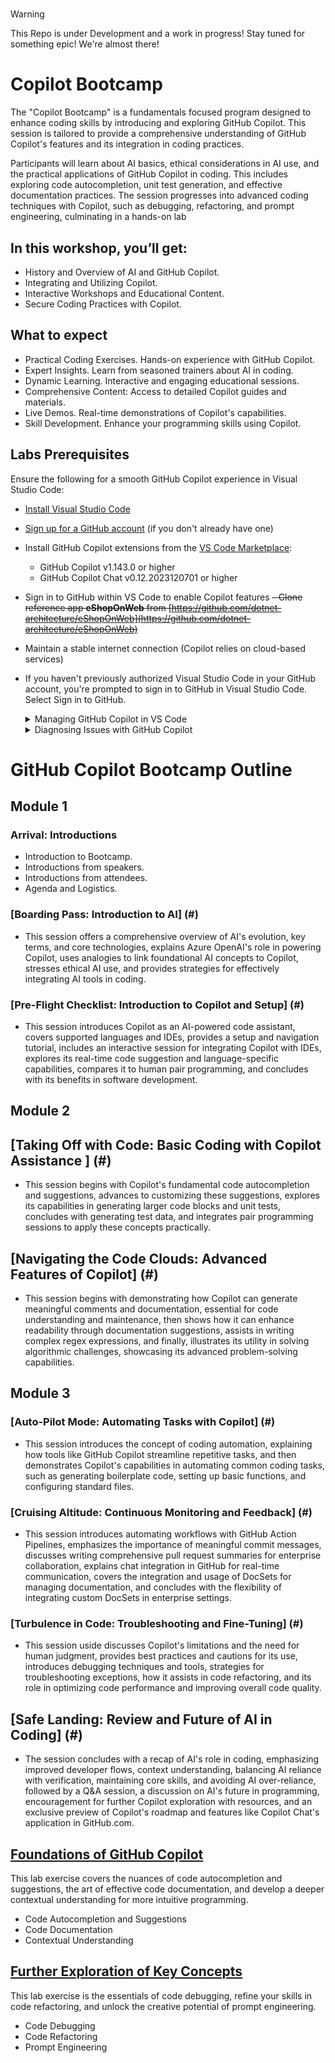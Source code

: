 #
> [!WARNING]  
> This Repo is under Development and a work in progress! Stay tuned for something epic! We're almost there!

# Copilot Bootcamp
The "Copilot Bootcamp" is a fundamentals focused program designed to enhance coding skills by introducing and exploring GitHub Copilot. This session is tailored to provide a comprehensive understanding of GitHub Copilot's features and its integration in coding practices.

Participants will learn about AI basics, ethical considerations in AI use, and the practical applications of GitHub Copilot in coding. This includes exploring code autocompletion, unit test generation, and effective documentation practices. The session progresses into advanced coding techniques with Copilot, such as debugging, refactoring, and prompt engineering, culminating in a hands-on lab

## In this workshop, you’ll get:
- History and Overview of AI and GitHub Copilot.
- Integrating and Utilizing Copilot.
- Interactive Workshops and Educational Content.
- Secure Coding Practices with Copilot.

## What to expect 
- Practical Coding Exercises. Hands-on experience with GitHub Copilot.
- Expert Insights. Learn from seasoned trainers about AI in coding.
- Dynamic Learning. Interactive and engaging educational sessions.
- Comprehensive Content: Access to detailed Copilot guides and materials.
- Live Demos. Real-time demonstrations of Copilot's capabilities.
- Skill Development. Enhance your programming skills using Copilot.


## Labs Prerequisites
Ensure the following for a smooth GitHub Copilot experience in Visual Studio Code:

- [Install Visual Studio Code](https://code.visualstudio.com/)
- [Sign up for a GitHub account](https://github.com/) (if you don't already have one)
- Install GitHub Copilot extensions from the [VS Code Marketplace](https://marketplace.visualstudio.com/):
  - GitHub Copilot v1.143.0 or higher
  - GitHub Copilot Chat v0.12.2023120701 or higher
- Sign in to GitHub within VS Code to enable Copilot features
~~- Clone reference app **eShopOnWeb** from [https://github.com/dotnet-architecture/eShopOnWeb](https://github.com/dotnet-architecture/eShopOnWeb)~~
- Maintain a stable internet connection (Copilot relies on cloud-based services)
- If you haven't previously authorized Visual Studio Code in your GitHub account, you're prompted to sign in to GitHub in Visual Studio Code. Select Sign in to GitHub.

  <details>
  <summary>Managing GitHub Copilot in VS Code</summary>

  - The Copilot Status Menu, located in the bottom panel of the Visual Studio Code window, allows you to enable or disable GitHub Copilot.
  - You can choose to disable suggestions globally (`Disable Globally`), or for the language of the file you're currently editing (`Disable for LANGUAGE`).

  </details>

  <details>
  <summary>Diagnosing Issues with GitHub Copilot</summary>

  - Log files, stored in the standard location for Visual Studio Code extensions, can help diagnose connection issues.
  - To access these logs, open the Command Palette (Shift+Command+P for Mac, Ctrl+Shift+P for Windows/Linux), type `Diagnostics`, and select `GitHub Copilot: Collect Diagnostics`.

  </details>

# GitHub Copilot Bootcamp Outline

## Module 1
### Arrival: Introductions
- Introduction to Bootcamp.
- Introductions from speakers.
- Introductions from attendees.
- Agenda and Logistics.

### [Boarding Pass: Introduction to AI] (#)
- This session offers a comprehensive overview of AI's evolution, key terms, and core technologies, explains Azure OpenAI's role in powering Copilot, uses analogies to link foundational AI concepts to Copilot, stresses ethical AI use, and provides strategies for effectively integrating AI tools in coding.

### [Pre-Flight Checklist: Introduction to Copilot and Setup] (#)
- This session introduces Copilot as an AI-powered code assistant, covers supported languages and IDEs, provides a setup and navigation tutorial, includes an interactive session for integrating Copilot with IDEs, explores its real-time code suggestion and language-specific capabilities, compares it to human pair programming, and concludes with its benefits in software development.

## Module 2
## [Taking Off with Code: Basic Coding with Copilot Assistance ] (#)
- This session begins with Copilot's fundamental code autocompletion and suggestions, advances to customizing these suggestions, explores its capabilities in generating larger code blocks and unit tests, concludes with generating test data, and integrates pair programming sessions to apply these concepts practically.

## [Navigating the Code Clouds: Advanced Features of Copilot] (#)
- This session begins with demonstrating how Copilot can generate meaningful comments and documentation, essential for code understanding and maintenance, then shows how it can enhance readability through documentation suggestions, assists in writing complex regex expressions, and finally, illustrates its utility in solving algorithmic challenges, showcasing its advanced problem-solving capabilities.

## Module 3
### [Auto-Pilot Mode: Automating Tasks with Copilot] (#)
- This session introduces the concept of coding automation, explaining how tools like GitHub Copilot streamline repetitive tasks, and then demonstrates Copilot's capabilities in automating common coding tasks, such as generating boilerplate code, setting up basic functions, and configuring standard files.

### [Cruising Altitude: Continuous Monitoring and Feedback] (#)
- This session introduces automating workflows with GitHub Action Pipelines, emphasizes the importance of meaningful commit messages, discusses writing comprehensive pull request summaries for enterprise collaboration, explains chat integration in GitHub for real-time communication, covers the integration and usage of DocSets for managing documentation, and concludes with the flexibility of integrating custom DocSets in enterprise settings.

### [Turbulence in Code: Troubleshooting and Fine-Tuning] (#)
- This session uside discusses Copilot's limitations and the need for human judgment, provides best practices and cautions for its use, introduces debugging techniques and tools, strategies for troubleshooting exceptions, how it assists in code refactoring, and its role in optimizing code performance and improving overall code quality.

## [Safe Landing: Review and Future of AI in Coding] (#)
- The session concludes with a recap of AI's role in coding, emphasizing improved developer flows, context understanding, balancing AI reliance with verification, maintaining core skills, and avoiding AI over-reliance, followed by a Q&A session, a discussion on AI's future in programming, encouragement for further Copilot exploration with resources, and an exclusive preview of Copilot's roadmap and features like Copilot Chat's application in GitHub.com.





## [**Foundations of GitHub Copilot**](https://github.com/XpiritBV/Copilot-Bootcamp/tree/main/FoundationsOfCopilot)
This lab exercise covers the nuances of code autocompletion and suggestions, the art of effective code documentation, and develop a deeper contextual understanding for more intuitive programming.
- Code Autocompletion and Suggestions
- Code Documentation
- Contextual Understanding

## [**Further Exploration of Key Concepts**](https://github.com/XpiritBV/Copilot-Bootcamp/tree/main/FurtherExplorationOfCopilot)
This lab exercise is the essentials of code debugging, refine your skills in code refactoring, and unlock the creative potential of prompt engineering.
- Code Debugging
- Code Refactoring
- Prompt Engineering
